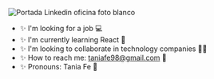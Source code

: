 
![Portada Linkedin oficina foto blanco](https://user-images.githubusercontent.com/116085996/229599675-9c6345a7-7125-427c-83f6-3ddf905f21f6.png)

<!--**Taniagf31/Taniagf31** is a ✨ _special_ ✨ repository because its `README.md` (this file) appears on your GitHub profile.-->

- ✨ I'm looking for a job 💻
- ✨ I'm currently learning React 📝
- ✨ I'm looking to collaborate in technology companies 👩‍💼
- ✨ How to reach me: taniafe98@gmail.com 📧
- ✨ Pronouns: Tania Fe 🌸


